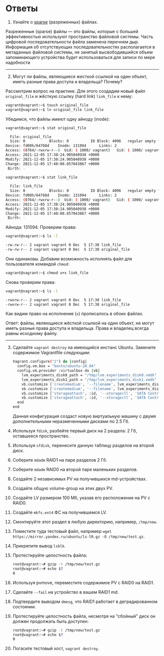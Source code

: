 # Ответы

1. Узнайте о [sparse](https://ru.wikipedia.org/wiki/%D0%A0%D0%B0%D0%B7%D1%80%D0%B5%D0%B6%D1%91%D0%BD%D0%BD%D1%8B%D0%B9_%D1%84%D0%B0%D0%B9%D0%BB) (разряженных) файлах.

Разреженные (sparse) файлы — это файлы, которые с большей эффективностью используют пространство файловой системы. Часть цифровой последовательности файла заменена перечнем дыр. Информация об отсутствующих последовательностях располагается в метаданных файловой системы, не занятый высвободившийся объем запоминающего устройства будет использоваться для записи по мере надобности

---

2. Могут ли файлы, являющиеся жесткой ссылкой на один объект, иметь разные права доступа и владельца? Почему?

Рассмотрим вопрос на практике. Для этого создадим новый файл `original_file` и жёсткую ссылку (hard link) `link_file` к нему:

```bash
vagrant@vagrant:~$ touch original_file
vagrant@vagrant:~$ ln original_file link_file
```

Убедимся, что файлы имеют одну айноду (inode):

```bash 
vagrant@vagrant:~$ stat original_file

  File: original_file
  Size: 0         	Blocks: 0          IO Block: 4096   regular empty file
Device: fd00h/64768d	Inode: 131094      Links: 2
Access: (0764/-rwxrw-r--)  Uid: ( 1000/ vagrant)   Gid: ( 1000/ vagrant)
Access: 2021-12-05 17:38:24.905040938 +0000
Modify: 2021-12-05 17:38:24.905040938 +0000
Change: 2021-12-05 17:40:00.857043867 +0000
 Birth: -
 
vagrant@vagrant:~$ stat link_file

  File: link_file
  Size: 0         	Blocks: 0          IO Block: 4096   regular empty file
Device: fd00h/64768d	Inode: 131094      Links: 2
Access: (0764/-rwxrw-r--)  Uid: ( 1000/ vagrant)   Gid: ( 1000/ vagrant)
Access: 2021-12-05 17:38:24.905040938 +0000
Modify: 2021-12-05 17:38:24.905040938 +0000
Change: 2021-12-05 17:40:00.857043867 +0000
 Birth: -
```

Айнода: 131094. Проверим права:

```bash
vagrant@vagrant:~$ ls -l

-rw-rw-r-- 2 vagrant vagrant 0 Dec  5 17:38 link_file
-rw-rw-r-- 2 vagrant vagrant 0 Dec  5 17:38 original_file
```

Они одинаковы. Добавим возможность исполнять файл для пользователя командой `chmod`: 

```bash
vagrant@vagrant:~$ chmod u+x link_file
```

Снова проверим права:

```bash
vagrant@vagrant:~$ ls -l

-rwxrw-r-- 2 vagrant vagrant 0 Dec  5 17:38 link_file
-rwxrw-r-- 2 vagrant vagrant 0 Dec  5 17:38 original_file
```

Как видим право на исполнение (`x`) прописалось в обоих файлах. 

Ответ: файлы, являющиеся жёсткой ссылкой на один объект, не могут иметь разные права доступа и владельца. Права и владелец всегда равны исходному файлу.

---

3. Сделайте `vagrant destroy` на имеющийся инстанс Ubuntu. Замените содержимое Vagrantfile следующим:

    ```bash
    Vagrant.configure("2") do |config|
      config.vm.box = "bento/ubuntu-20.04"
      config.vm.provider :virtualbox do |vb|
        lvm_experiments_disk0_path = "/tmp/lvm_experiments_disk0.vmdk"
        lvm_experiments_disk1_path = "/tmp/lvm_experiments_disk1.vmdk"
        vb.customize ['createmedium', '--filename', lvm_experiments_disk0_path, '--size', 2560]
        vb.customize ['createmedium', '--filename', lvm_experiments_disk1_path, '--size', 2560]
        vb.customize ['storageattach', :id, '--storagectl', 'SATA Controller', '--port', 1, '--device', 0, '--type', 'hdd', '--medium', lvm_experiments_disk0_path]
        vb.customize ['storageattach', :id, '--storagectl', 'SATA Controller', '--port', 2, '--device', 0, '--type', 'hdd', '--medium', lvm_experiments_disk1_path]
      end
    end
    ```

    Данная конфигурация создаст новую виртуальную машину с двумя дополнительными неразмеченными дисками по 2.5 Гб.

4. Используя `fdisk`, разбейте первый диск на 2 раздела: 2 Гб, оставшееся пространство.

5. Используя `sfdisk`, перенесите данную таблицу разделов на второй диск.

6. Соберите `mdadm` RAID1 на паре разделов 2 Гб.

7. Соберите `mdadm` RAID0 на второй паре маленьких разделов.

8. Создайте 2 независимых PV на получившихся md-устройствах.

9. Создайте общую volume-group на этих двух PV.

10. Создайте LV размером 100 Мб, указав его расположение на PV с RAID0.

11. Создайте `mkfs.ext4` ФС на получившемся LV.

12. Смонтируйте этот раздел в любую директорию, например, `/tmp/new`.

13. Поместите туда тестовый файл, например `wget https://mirror.yandex.ru/ubuntu/ls-lR.gz -O /tmp/new/test.gz`.

14. Прикрепите вывод `lsblk`.

15. Протестируйте целостность файла:

     ```bash
     root@vagrant:~# gzip -t /tmp/new/test.gz
     root@vagrant:~# echo $?
     0
     ```

16. Используя pvmove, переместите содержимое PV с RAID0 на RAID1.

17. Сделайте `--fail` на устройство в вашем RAID1 md.

18. Подтвердите выводом `dmesg`, что RAID1 работает в деградированном состоянии.

19. Протестируйте целостность файла, несмотря на "сбойный" диск он должен продолжать быть доступен:

     ```bash
     root@vagrant:~# gzip -t /tmp/new/test.gz
     root@vagrant:~# echo $?
     0
     ```

20. Погасите тестовый хост, `vagrant destroy`.